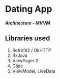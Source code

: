 # Dating App

##### Architecture - MVVM

## Libraries used
1. Retrofit2 / OkHTTP
2. RxJava
2. ViewPager 2
3. Glide
4. ViewModel, LiveData

